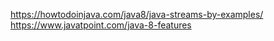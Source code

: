 https://howtodoinjava.com/java8/java-streams-by-examples/
https://www.javatpoint.com/java-8-features